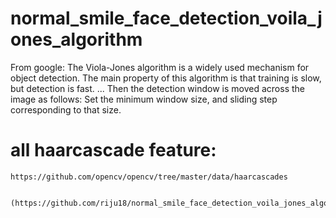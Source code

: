 # normal_smile_face_detection_voila_jones_algorithm
 From google: The Viola-Jones algorithm is a widely used mechanism for object detection. The main property of this algorithm is that training is slow, but detection is fast. ... Then the detection window is moved across the image as follows: Set the minimum window size, and sliding step corresponding to that size.
 
 # all haarcascade feature:
 
    https://github.com/opencv/opencv/tree/master/data/haarcascades
    
 
    (https://github.com/riju18/normal_smile_face_detection_voila_jones_algorithm/files/3592175/10.1.1.10.6807.pdf)
